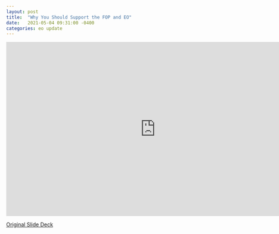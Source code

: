 ```yaml
---
layout: post
title:  "Why You Should Support the FOP and EO"
date:   2021-05-04 09:31:00 -0400
categories: eo update
---
```

<iframe src="https://docs.google.com/presentation/d/e/2PACX-1vR3GXWEkfbnIkC3FTXGaR7xxDvSnkBw5PaUunjiHvym8Blo_CeJk4UF5OMrq0clAw/embed?start=true&loop=true&delayms=10000" frameborder="0" width="800" height="468" allowfullscreen="true" mozallowfullscreen="true" webkitallowfullscreen="true"></iframe>

[Original Slide Deck](https://drive.google.com/file/d/19ztW6Qf6VlASSQAPQDP-Zq8BhEJP66-w/view)
